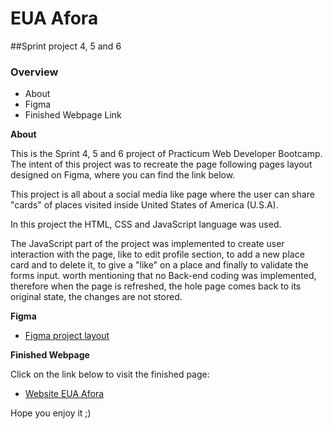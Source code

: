 # EUA Afora

##Sprint project 4, 5 and 6

### Overview

- About
- Figma
- Finished Webpage Link

**About**

This is the Sprint 4, 5 and 6 project of Practicum Web Developer Bootcamp. The intent of this project was to recreate the page following pages layout designed on Figma, where you can find the link below.

This project is all about a social media like page where the user can share "cards" of places visited inside United States of America (U.S.A).

In this project the HTML, CSS and JavaScript language was used.

The JavaScript part of the project was implemented to create user interaction with the page, like to edit profile section, to add a new place card and to delete it, to give a "like" on a place and finally to validate the forms input. worth mentioning that no Back-end coding was implemented, therefore when the page is refreshed, the hole page comes back to its original state, the changes are not stored.

**Figma**

- [Figma project layout](https://www.figma.com/file/XfB6BSINvliub43JgKza1e/WEB.-Sprint-4.-Around-The-U.S.-desktop-%2B-mobile-pt)

**Finished Webpage**

Click on the link below to visit the finished page:

- [Website EUA Afora](https://edu-fortes.github.io/web_project_4_ptbr/)

Hope you enjoy it ;)
